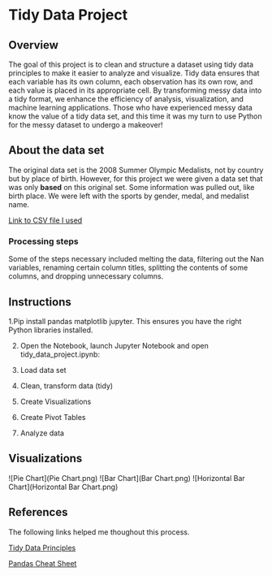 # Tidy Data Project

## Overview
The goal of this project is to clean and structure a dataset using tidy data principles to make it easier to analyze and visualize. Tidy data ensures that each variable has its own column, each observation has its own row, and each value is placed in its appropriate cell. By transforming messy data into a tidy format, we enhance the efficiency of analysis, visualization, and machine learning applications. Those who have experienced messy data know the value of a tidy data set, and this time it was my turn to use Python for the messy dataset to undergo a makeover! 

## About the data set 
The original data set is the 2008 Summer Olympic Medalists, not by country but by place of birth. However, for this project we were given a data set that was only **based** on this original set. Some information was pulled out, like birth place. We were left with the sports by gender, medal, and medalist name. 

[Link to CSV file I used](https://canvas.nd.edu/courses/113532/files/4771790?wrap=1)

  ### Processing steps 
   Some of the steps necessary included melting the data, filtering out the Nan variables, renaming certain column titles, splitting the 
   contents of some columns, and dropping unnecessary columns. 
   
## Instructions 
   1.Pip install pandas matplotlib jupyter. This ensures you have the right Python libraries installed. 
   
   2. Open the Notebook, launch Jupyter Notebook and open tidy_data_project.ipynb:
      
   4. Load data set
      
   5. Clean, transform data (tidy)
      
   6. Create Visualizations
      
   7. Create Pivot Tables
      
   8. Analyze data

## Visualizations 
![Pie Chart](Pie Chart.png)
![Bar Chart](Bar Chart.png)
![Horizontal Bar Chart](Horizontal Bar Chart.png)
## References
The following links helped me thoughout this process. 

[Tidy Data Principles](https://vita.had.co.nz/papers/tidy-data.pdf)

[Pandas Cheat Sheet](https://pandas.pydata.org/Pandas_Cheat_Sheet.pdf)

